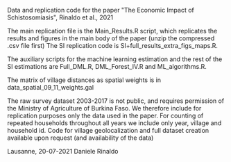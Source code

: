 
Data and replication code for the paper "The Economic Impact of Schistosomiasis", Rinaldo et al., 2021

The main replication file is the Main_Results.R script, which replicates the results and figures in the main body of the paper (unzip the compressed .csv file first)
The SI replication code is SI+full_results_extra_figs_maps.R.

The auxiliary scripts for the machine learning estimation and the rest of the SI estimations are Full_DML.R, DML_Forest_IV.R and ML_algorithms.R.

The matrix of village distances as spatial weights is in data_spatial_09_11_weights.gal

The raw survey dataset 2003-2017 is not public, and requires permission of the Ministry of Agriculture of Burkina Faso. 
We therefore include for replication purposes only the data used in the paper. For counting of repeated households throughout all years we include only year, village and household id. 
Code for village geolocalization and full dataset creation available upon request (and availability of the data)

Lausanne, 20-07-2021
Daniele Rinaldo
